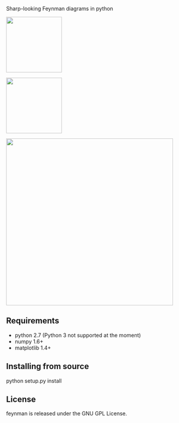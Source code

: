 Sharp-looking Feynman diagrams in python

<a href="url"><img src="https://github.com/GkAntonius/feynman/blob/master/documentation/images_for_readme/sphx_glr_plot_sigma_GW_001.png" height="150" ></a><br clear="all" />

<a href="url"><img src="https://github.com/GkAntonius/feynman/blob/master/documentation/images_for_readme/sphx_glr_plot_eph_001.png " height="150" ></a><br clear="all" />

<a href="url"><img src="https://github.com/GkAntonius/feynman/blob/master/documentation/images_for_readme/sphx_glr_plot_VBF_tautau_001.png" height="450" ></a><br clear="all" />

Requirements
------------

  * python 2.7 (Python 3 not supported at the moment)
  * numpy 1.6+
  * matplotlib 1.4+


Installing from source
----------------------

  python setup.py install


License
-------

feynman is released under the GNU GPL License.
